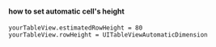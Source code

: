 #### how to set automatic cell's height

```
yourTableView.estimatedRowHeight = 80
yourTableView.rowHeight = UITableViewAutomaticDimension
```
